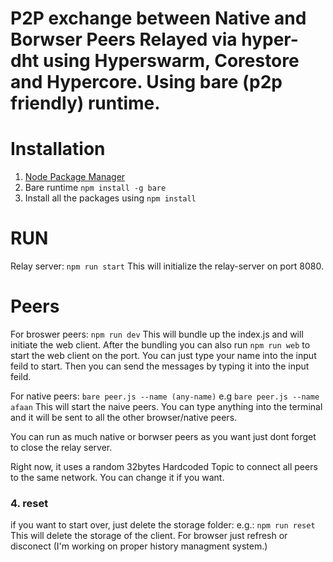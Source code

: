 # P2P exchange between Native and Borwser Peers Relayed via hyper-dht using Hyperswarm, Corestore and Hypercore. Using bare (p2p friendly) runtime.


# Installation
1. [Node Package Manager](https://nodejs.org/en/download)
2. Bare runtime `npm install -g bare`
3. Install all the packages using `npm install`

# RUN
Relay server: `npm run start`
This will initialize the relay-server on port 8080.

# Peers
For broswer peers: `npm run dev`
This will bundle up the index.js and will initiate the web client.
After the bundling you can also run `npm run web` to start the web client on the port.
You can just type your name into the input feild to start. 
Then you can send the messages by typing it into the input feild.


For native peers: `bare peer.js --name (any-name)`
e.g `bare peer.js --name afaan`
This will start the naive peers. You can type anything into the terminal and it will be sent to all the other browser/native peers.

You can run as much native or borwser peers as you want just dont forget to close the relay server. 




 Right now, it uses a random 32bytes Hardcoded Topic to connect all peers to the same network. You can change it if you want.

### 4. reset
if you want to start over, just delete the storage folder:
e.g.: `npm run reset`
This will delete the storage of the client. For browser just refresh or disconect (I'm working on proper history managment system.)
